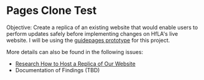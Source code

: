 # Pages Clone Test

Objective: Create a replica of an existing website that would enable users to perform updates safely before implementing changes on HfLA's live website. I will be using the [guidepages prototype](https://github.com/alyssabenipayo/guidepages-prototype) for this project.

More details can also be found in the following issues:
- [Research How to Host a Replica of Our Website](https://github.com/hackforla/website/issues/2014)
- Documentation of Findings (TBD)


